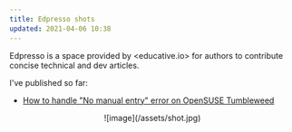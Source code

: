 ```yaml
---
title: Edpresso shots
updated: 2021-04-06 10:38
---      
```


Edpresso is a space provided by <educative.io> for authors to contribute concise technical and dev articles.

I've published so far:
 - [How to handle "No manual entry" error on OpenSUSE Tumbleweed](https://www.educative.io/edpresso/how-to-handle-no-manual-entry-error-on-opensuse-tumbleweed)


<div align="center">![image](/assets/shot.jpg)</div>
